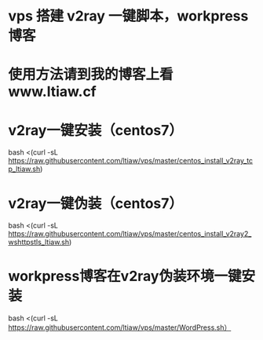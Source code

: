 # vps 搭建 v2ray 一键脚本，workpress博客

# 使用方法请到我的博客上看www.ltiaw.cf

# v2ray一键安装（centos7）
bash <(curl -sL https://raw.githubusercontent.com/ltiaw/vps/master/centos_install_v2ray_tcp_ltiaw.sh)

# v2ray一键伪装（centos7）
bash <(curl -sL https://raw.githubusercontent.com/ltiaw/vps/master/centos_install_v2ray2_wshttpstls_ltiaw.sh)

# workpress博客在v2ray伪装环境一键安装
bash <(curl -sL https://raw.githubusercontent.com/ltiaw/vps/master/WordPress.sh）
